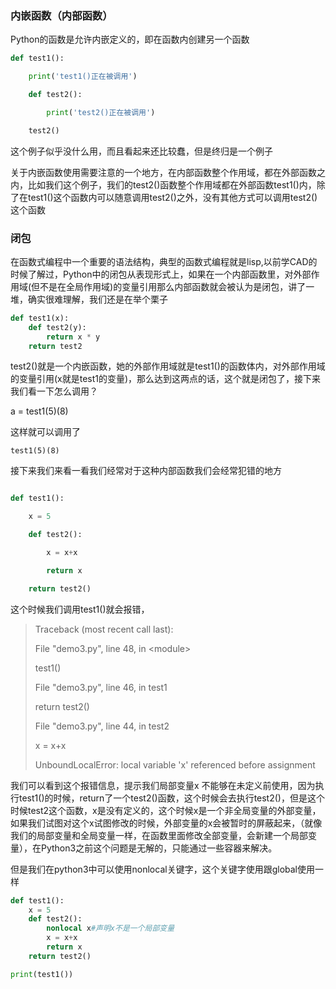 ### 内嵌函数（内部函数）

Python的函数是允许内嵌定义的，即在函数内创建另一个函数

```py
def test1():

    print('test1()正在被调用')

    def test2():

        print('test2()正在被调用')

    test2()

```

这个例子似乎没什么用，而且看起来还比较蠢，但是终归是一个例子

关于内嵌函数使用需要注意的一个地方，在内部函数整个作用域，都在外部函数之内，比如我们这个例子，我们的test2\(\)函数整个作用域都在外部函数test1\(\)内，除了在test1\(\)这个函数内可以随意调用test2\(\)之外，没有其他方式可以调用test2\(\)这个函数

### 闭包

在函数式编程中一个重要的语法结构，典型的函数式编程就是lisp,以前学CAD的时候了解过，Python中的闭包从表现形式上，如果在一个内部函数里，对外部作用域\(但不是在全局作用域\)的变量引用那么内部函数就会被认为是闭包，讲了一堆，确实很难理解，我们还是在举个栗子

```py
def test1(x):    
    def test2(y):        
        return x * y    
    return test2

```

test2\(\)就是一个内嵌函数，她的外部作用域就是test1\(\)的函数体内，对外部作用域的变量引用\(x就是test1的变量\)，那么达到这两点的话，这个就是闭包了，接下来我们看一下怎么调用？

a  = test1\(5\)\(8\)

这样就可以调用了

`test1(5)(8)`

接下来我们来看一看我们经常对于这种内部函数我们会经常犯错的地方

```py

def test1():

    x = 5

    def test2():

        x = x+x

        return x

    return test2()

```

这个时候我们调用test1\(\)就会报错，

> Traceback \(most recent call last\):
> 
> File "demo3.py", line 48, in &lt;module&gt;
> 
> test1\(\)
> 
> File "demo3.py", line 46, in test1
> 
> return test2\(\)
> 
> File "demo3.py", line 44, in test2
> 
> x = x+x
> 
> UnboundLocalError: local variable 'x' referenced before assignment

我们可以看到这个报错信息，提示我们局部变量x 不能够在未定义前使用，因为执行test1\(\)的时候，return了一个test2\(\)函数，这个时候会去执行test2\(\)，但是这个时候test2这个函数，x是没有定义的，这个时候x是一个非全局变量的外部变量，如果我们试图对这个x试图修改的时候，外部变量的x会被暂时的屏蔽起来，（就像我们的局部变量和全局变量一样，在函数里面修改全部变量，会新建一个局部变量），在Python3之前这个问题是无解的，只能通过一些容器来解决。

但是我们在python3中可以使用nonlocal关键字，这个关键字使用跟global使用一样

```py
def test1():
    x = 5
    def test2():
        nonlocal x#声明x不是一个局部变量 
        x = x+x 
        return x
    return test2()

print(test1())
```

